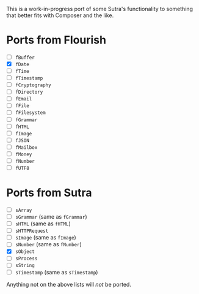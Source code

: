 This is a work-in-progress port of some Sutra's functionality to something that better fits with Composer and the like.

# Ports from Flourish

- [ ] `fBuffer`
- [x] `fDate`
- [ ] `fTime`
- [ ] `fTimestamp`
- [ ] `fCryptography`
- [ ] `fDirectory`
- [ ] `fEmail`
- [ ] `fFile`
- [ ] `fFilesystem`
- [ ] `fGrammar`
- [ ] `fHTML`
- [ ] `fImage`
- [ ] `fJSON`
- [ ] `fMailbox`
- [ ] `fMoney`
- [ ] `fNumber`
- [ ] `fUTF8`

# Ports from Sutra

- [ ] `sArray`
- [ ] `sGrammar` (same as `fGrammar`)
- [ ] `sHTML` (same as `fHTML`)
- [ ] `sHTTPRequest` 
- [ ] `sImage` (same as `fImage`)
- [ ] `sNumber` (same as `fNumber`)
- [x] `sObject`
- [ ] `sProcess`
- [ ] `sString`
- [ ] `sTimestamp` (same as `sTimestamp`)

Anything not on the above lists will *not* be ported.
